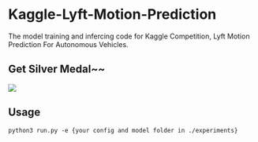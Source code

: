 # Kaggle-Lyft-Motion-Prediction
The model training and infercing code for Kaggle Competition, Lyft Motion Prediction For Autonomous Vehicles.
## Get Silver Medal~~
![](https://i.imgur.com/iKSPscE.png)

## Usage
```
python3 run.py -e {your config and model folder in ./experiments}
```
